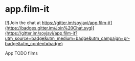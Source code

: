 app.film-it
===========

[![Join the chat at https://gitter.im/soyjavi/app.film-it](https://badges.gitter.im/Join%20Chat.svg)](https://gitter.im/soyjavi/app.film-it?utm_source=badge&utm_medium=badge&utm_campaign=pr-badge&utm_content=badge)

App TODO films
